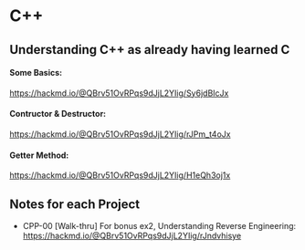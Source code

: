 # C++

## Understanding C++ as already having learned C

#### Some Basics:
https://hackmd.io/@QBrv51OvRPqs9dJjL2YIig/Sy6jdBIcJx

#### Contructor & Destructor:
https://hackmd.io/@QBrv51OvRPqs9dJjL2YIig/rJPm_t4oJx

#### Getter Method:
https://hackmd.io/@QBrv51OvRPqs9dJjL2YIig/H1eQh3oj1x


## Notes for each Project

+ CPP-00
[Walk-thru] For bonus ex2, Understanding Reverse Engineering:
https://hackmd.io/@QBrv51OvRPqs9dJjL2YIig/rJndvhisye
